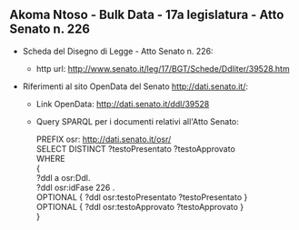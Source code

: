 ## Akoma Ntoso - Bulk Data - 17a legislatura - Atto Senato n. 226 ##

* Scheda del Disegno di Legge - Atto Senato n. 226:
	* http url: http://www.senato.it/leg/17/BGT/Schede/Ddliter/39528.htm

* Riferimenti al sito OpenData del Senato http://dati.senato.it/:
	* Link OpenData: http://dati.senato.it/ddl/39528
	* Query SPARQL per i documenti relativi all'Atto Senato:

        PREFIX osr: <http://dati.senato.it/osr/>  
		SELECT DISTINCT ?testoPresentato ?testoApprovato  
		WHERE  
		{  
		    ?ddl a osr:Ddl.  
		    ?ddl osr:idFase 226 .  
		    OPTIONAL { ?ddl osr:testoPresentato ?testoPresentato }  
		    OPTIONAL { ?ddl osr:testoApprovato ?testoApprovato }  
		}
		